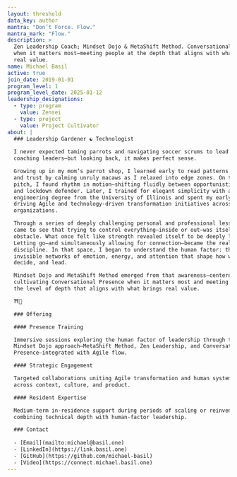 ```yaml
---
layout: threshold
data_key: author
mantra: "Don’t Force. Flow."
mantra_mark: "Flow."
description: >
  Zen Leadership Coach; Mindset Dojo & MetaShift Method. Conversational Presence
  when it matters most—meeting people at the depth that aligns with what brings
  real value.
name: Michael Basil
active: true
join_date: 2019-01-01
program_level: 1
program_level_date: 2025-01-12
leadership_designations:
  - type: program
    value: Zensei
  - type: project
    value: Project Cultivator
about: |
  ### Leadership Gardener ☯ Technologist
  
  I never expected taming parrots and navigating soccer scrums to lead me to
  coaching leaders—but looking back, it makes perfect sense.

  Growing up in my mom’s parrot shop, I learned early to read patterns of tension
  and trust by calming unruly macaws as I relaxed into edge zones. On the soccer
  pitch, I found rhythm in motion—shifting fluidly between opportunistic striker
  and lockdown defender. Later, I trained for elegant simplicity with a computer
  engineering degree from the University of Illinois and spent my early career
  driving Agile and technology-driven transformation initiatives across complex
  organizations.

  Through a series of deeply challenging personal and professional lessons, I
  came to see that trying to control everything—inside or out—was itself the
  obstacle. What once felt like strength revealed itself to be deeply limiting.
  Letting go—and simultaneously allowing for connection—became the real
  discipline. In that space, I began to understand the human factor: the
  invisible networks of emotion, energy, and attention that shape how we relate,
  decide, and lead.

  Mindset Dojo and MetaShift Method emerged from that awareness—centered on
  cultivating Conversational Presence when it matters most and meeting people at
  the level of depth that aligns with what brings real value.

  ⛩️🌿

  ### Offering

  #### Presence Training

  Immersive sessions exploring the human factor of leadership through the
  Mindset Dojo approach—MetaShift Method, Zen Leadership, and Conversational
  Presence—integrated with Agile flow.

  #### Strategic Engagement

  Targeted collaborations uniting Agile transformation and human systems design
  across context, culture, and product.

  #### Resident Expertise

  Medium-term in-residence support during periods of scaling or reinvention,
  combining technical depth with human-factor leadership.

  ### Contact
  
  - [Email](mailto:michael@basil.one)
  - [LinkedIn](https://link.basil.one)
  - [GitHub](https://github.com/michael-basil)
  - [Video](https://connect.michael.basil.one)
---
```

